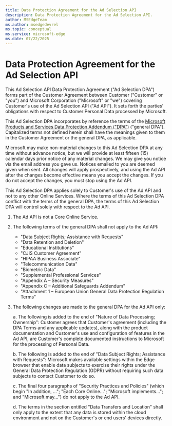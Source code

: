```yaml
---
title: Data Protection Agreement for the Ad Selection API
description: Data Protection Agreement for the Ad Selection API.
author: MSEdgeTeam
ms.author: msedgedevrel
ms.topic: conceptual
ms.service: microsoft-edge
ms.date: 07/22/2025
---
```

# Data Protection Agreement for the Ad Selection API

This Ad Selection API Data Protection Agreement ("Ad Selection DPA") forms part of the Customer Agreement between Customer ("Customer" or "you") and Microsoft Corporation ("Microsoft" or "we") covering Customer's use of the Ad Selection API ("Ad API").  It sets forth the parties' obligations with respect to Customer Personal Data processed by Microsoft.

This Ad Selection DPA incorporates by reference the terms of the [Microsoft Products and Services Data Protection Addendum ("DPA")](https://aka.ms/dpa) ("general DPA").  Capitalized terms not defined herein shall have the meanings given to them in the Customer Agreement or the general DPA, as applicable.

Microsoft may make non-material changes to this Ad Selection DPA at any time without advance notice, but we will provide at least fifteen (15) calendar days prior notice of any material changes.  We may give you notice via the email address you gave us.  Notices emailed to you are deemed given when sent.  All changes will apply prospectively, and using the Ad API after the changes become effective means you accept the changes.  If you do not accept the changes, you must stop using the Ad API.

This Ad Selection DPA applies solely to Customer's use of the Ad API and not to any other Online Services.  Where the terms of this Ad Selection DPA conflict with the terms of the general DPA, the terms of this Ad Selection DPA will control solely with respect to the Ad API.

1.  The Ad API is not a Core Online Service.

2.  The following terms of the general DPA shall not apply to the Ad API:

    * "Data Subject Rights; Assistance with Requests"
    * "Data Retention and Deletion"
    * "Educational Institutions"
    * "CJIS Customer Agreement"
    * "HIPAA Business Associate"
    * "Telecommunication Data"
    * "Biometric Data"
    * "Supplemental Professional Services"
    * "Appendix A – Security Measures"
    * "Appendix C – Additional Safeguards Addendum"
    * "Attachment 1 – European Union General Data Protection Regulation Terms"

3.  The following changes are made to the general DPA for the Ad API only:

    a. The following is added to the end of "Nature of Data Processing; Ownership": Customer agrees that Customer's agreement (including the DPA Terms and any applicable updates), along with the product documentation and Customer's use and configuration of features in the Ad API, are Customer's complete documented instructions to Microsoft for the processing of Personal Data.

    b. The following is added to the end of "Data Subject Rights; Assistance with Requests": Microsoft makes available settings within the Edge browser that enable data subjects to exercise their rights under the General Data Protection Regulation (GDPR) without requiring such data subjects to contact Customer to do so.

    c. The final four paragraphs of "Security Practices and Policies" (which begin "In addition, ..."; "Each Core Online..."; "Microsoft implements..."; and "Microsoft may...") do not apply to the Ad API.

    d. The terms in the section entitled "Data Transfers and Location" shall only apply to the extent that any data is stored within the cloud environment and not on the Customer's or end users' devices directly.
